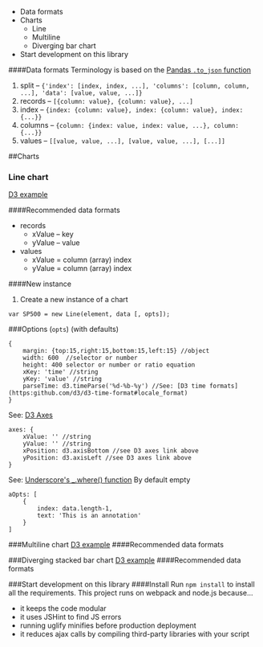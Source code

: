 * Data formats
* Charts
    - Line
    - Multiline
    - Diverging bar chart
* Start development on this library

####Data formats
Terminology is based on the [Pandas `.to_json` function](http://pandas.pydata.org/pandas-docs/stable/generated/pandas.DataFrame.to_json.html)

1. split – `{'index': [index, index, ...], 'columns': [column, column, ...], 'data': [value, value, ...]}`
2. records – `[{column: value}, {column: value}, ...]`
3. index – `{index: {column: value}, index: {column: value}, index: {...}}`
4. columns – `{column: {index: value, index: value, ...}, column: {...}}`
5. values – `[[value, value, ...], [value, value, ...], [...]]`

##Charts
### Line chart
[D3 example](https://bl.ocks.org/mbostock/3883245)

####Recommended data formats
* records
    - xValue – key
    - yValue – value
* values
    - xValue = column (array) index
    - yValue = column (array) index

####New instance

1. Create a new instance of a chart
```
var SP500 = new Line(element, data [, opts]);
```

###Options (`opts`) (with defaults)
```
{
    margin: {top:15,right:15,bottom:15,left:15} //object
    width: 600  //selector or number
    height: 400 selector or number or ratio equation
    xKey: 'time' //string
    yKey: 'value' //string
    parseTime: d3.timeParse('%d-%b-%y') //See: [D3 time formats](https:github.com/d3/d3-time-format#locale_format)
}
```

See: [D3 Axes](https:github.com/d3/d3-axis/blob/master/README.md#axisTop)

```
axes: {
    xValue: '' //string
    yValue: '' //string
    xPosition: d3.axisBottom //see D3 axes link above
    yPosition: d3.axisLeft //see D3 axes link above
}
```

See: [Underscore's _.where() function](http://underscorejs.org/#where)
By default empty
```
aOpts: [
    {
        index: data.length-1,
        text: 'This is an annotation'
    }
]
```

###Multiline chart
[D3 example](https://bl.ocks.org/mbostock/3884955)
####Recommended data formats


###Diverging stacked bar chart
[D3 example](https://bl.ocks.org/mbostock/b5935342c6d21928111928401e2c8608)
####Recommended data formats

###Start development on this library
####Install
Run `npm install` to install all the requirements. This project runs on webpack and node.js because...
* it keeps the code modular
* it uses JSHint to find JS errors
* running uglify minifies before production deployment
* it reduces ajax calls by compiling third-party libraries with your script